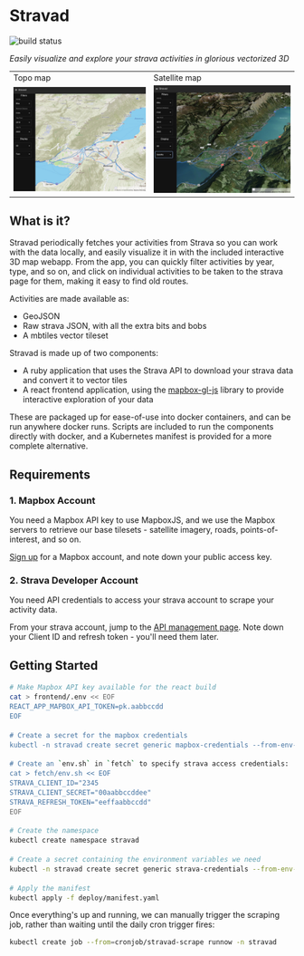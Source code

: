 # Stravad
![build status](https://github.com/scottgerring/stravad/actions/workflows/docker-publish.yml/badge.svg?branch=main)

_Easily visualize and explore your strava activities in glorious vectorized 3D_

<table>
  <tr>
    <td>Topo map</td>
     <td>Satellite map</td>
  </tr>
  <tr>
    <td><img src="docs/topo.jpg" width=400 ></td>
    <td><img src="docs/satellite.jpg" width=400 ></td>
  </tr>
 </table>


## What is it?

Stravad periodically fetches your activities from Strava so you can work with the data locally, and easily visualize
it in with the included interactive 3D map webapp. From the app, you can quickly filter activities by year, type, and so on,
and click on individual activities to be taken to the strava page for them, making it easy to find old routes.

Activities are made available as: 

* GeoJSON
* Raw strava JSON, with all the extra bits and bobs
* A mbtiles vector tileset 

Stravad is made up of two components:

* A ruby application that uses the Strava API to download your strava data and convert it to vector tiles
* A react frontend application, using the [mapbox-gl-js](https://github.com/mapbox/mapbox-gl-js) library 
to provide interactive exploration of your data

These are packaged up for ease-of-use into docker containers, and can be run anywhere docker runs. Scripts
are included to run the components directly with docker, and a Kubernetes manifest is provided for a more
complete alternative.

## Requirements

### 1. Mapbox Account
You need a Mapbox API key to use MapboxJS, and we use the Mapbox servers to retrieve our base tilesets - 
satellite imagery, roads, points-of-interest, and so on.

[Sign up](https://account.mapbox.com/auth/signup/) for a Mapbox account, and note down your public access key.

### 2. Strava Developer Account
You need API credentials to access your strava account to scrape your activity data.

From your strava account, jump to the [API management page](https://www.strava.com/settings/api). Note down
your Client ID and refresh token - you'll need them later.



## Getting Started 

``` bash
# Make Mapbox API key available for the react build
cat > frontend/.env << EOF
REACT_APP_MAPBOX_API_TOKEN=pk.aabbccdd
EOF 

# Create a secret for the mapbox credentials
kubectl -n stravad create secret generic mapbox-credentials --from-env-file=frontend/.env

# Create an `env.sh` in `fetch` to specify strava access credentials:
cat > fetch/env.sh << EOF
STRAVA_CLIENT_ID="2345
STRAVA_CLIENT_SECRET="00aabbccddee"
STRAVA_REFRESH_TOKEN="eeffaabbccdd"
EOF

# Create the namespace
kubectl create namespace stravad

# Create a secret containing the environment variables we need
kubectl -n stravad create secret generic strava-credentials --from-env-file=fetch/env.sh

# Apply the manifest
kubectl apply -f deploy/manifest.yaml
```

Once everything's up and running, we can manually trigger the scraping job, rather than waiting
until the daily cron trigger fires:

```bash
kubectl create job --from=cronjob/stravad-scrape runnow -n stravad
```

